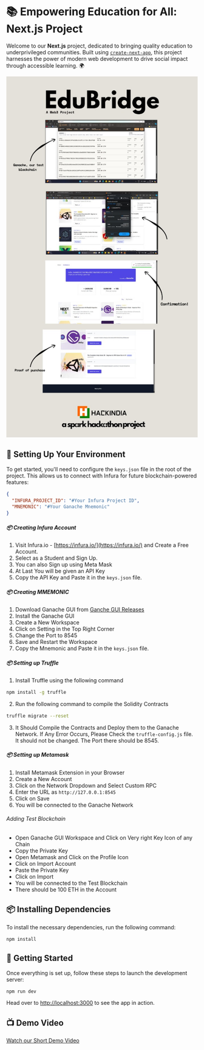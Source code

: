 # 📚 Empowering Education for All: Next.js Project

Welcome to our **Next.js** project, dedicated to bringing quality education to underprivileged communities. Built using [`create-next-app`](https://github.com/vercel/next.js/tree/canary/packages/create-next-app), this project harnesses the power of modern web development to drive social impact through accessible learning. 🌍

![How it works](/EduBridge.jpg)

## 🔑 Setting Up Your Environment

To get started, you'll need to configure the `keys.json` file in the root of the project. This allows us to connect with Infura for future blockchain-powered features:

```json
{
  "INFURA_PROJECT_ID": "#Your Infura Project ID",
  "MNEMONIC": "#Your Ganache Mnemonic"
}
```

##### 📦 Creating Infura Account

1. Visit Infura\.io - [https://infura.io/](https://infura.io/) and Create a Free Account.
2. Select as a Student and Sign Up.
3. You can also Sign up using Meta Mask
4. At Last You will be given an API Key 
5. Copy the API Key and Paste it in the `keys.json` file.

##### 📦 Creating MMEMONIC

1. Download Ganache GUI from [Ganche GUI Releases](https://github.com/trufflesuite/ganache-ui/releases)
2. Install the Ganache GUI
3. Create a New Workspace 
4. Click on Setting in the Top Right Corner
5. Change the Port to 8545
6. Save and Restart the Workspace
7. Copy the Mnemonic and Paste it in the `keys.json` file.

##### 📦 Setting up Truffle

1. Install Truffle using the following command
```bash
npm install -g truffle
```
2. Run the following command to compile the Solidity Contracts
```bash
truffle migrate --reset
```

3. It Should Compile the Contracts and Deploy them to the Ganache Network. If Any Error Occurs, Please Check the `truffle-config.js` file. It should not be changed. The Port there should be 8545.


##### 📦 Setting up Metamask

1. Install Metamask Extension in your Browser
2. Create a New Account
3. Click on the Network Dropdown and Select Custom RPC
4. Enter the URL as `http://127.0.0.1:8545`
5. Click on Save
6. You will be connected to the Ganache Network

###### Adding Test Blockchain

- Open Ganache GUI Workspace and Click on Very right Key Icon of any Chain
- Copy the Private Key
- Open Metamask and Click on the Profile Icon
- Click on Import Account
- Paste the Private Key
- Click on Import
- You will be connected to the Test Blockchain
- There should be 100 ETH in the Account

## 📦 Installing Dependencies

To install the necessary dependencies, run the following command:

```bash
npm install
```

## 🚀 Getting Started

Once everything is set up, follow these steps to launch the development server:

```bash
npm run dev
```

Head over to [http://localhost:3000](http://localhost:3000) to see the app in action.

## 📺 Demo Video
[Watch our Short Demo Video](https://www.youtube.com/watch?v=KDvyRJivSwg)
